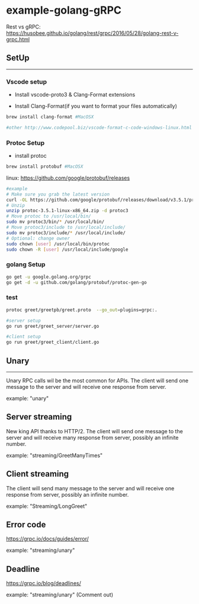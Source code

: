 # example-golang-gRPC

Rest vs gRPC: https://husobee.github.io/golang/rest/grpc/2016/05/28/golang-rest-v-grpc.html

## SetUp

---

### Vscode setup

+ Install  vscode-proto3 & Clang-Format extensions

+ Install Clang-Format(if you want to format your files automatically)

```bash
brew install clang-format #MacOSX

#other http://www.codepool.biz/vscode-format-c-code-windows-linux.html
```

### Protoc Setup

+ install protoc

```bash
brew install protobuf #MacOSX
```

linux: https://github.com/google/protobuf/releases

```bash
#example
# Make sure you grab the latest version
curl -OL https://github.com/google/protobuf/releases/download/v3.5.1/protoc-3.5.1-linux-x86_64.zip
# Unzip
unzip protoc-3.5.1-linux-x86_64.zip -d protoc3
# Move protoc to /usr/local/bin/
sudo mv protoc3/bin/* /usr/local/bin/
# Move protoc3/include to /usr/local/include/
sudo mv protoc3/include/* /usr/local/include/
# Optional: change owner
sudo chown [user] /usr/local/bin/protoc
sudo chown -R [user] /usr/local/include/google
```

### golang Setup

```bash
go get -u google.golang.org/grpc
go get -d -u github.com/golang/protobuf/protoc-gen-go
```

### test

```bash
protoc greet/greetpb/greet.proto  --go_out=plugins=grpc:.

#server setup
go run greet/greet_server/server.go 

#client setup
go run greet/greet_client/client.go
```

## Unary

---

Unary RPC calls wil be the most common for APIs.
The client will send one message to the server and will receive one response from server.

example: "unary"

## Server streaming

New king API thanks to HTTP/2.
The client will send one message to the server and will receive many response from server, possibly an infinite number.

example: "streaming/GreetManyTimes"

## Client streaming

The client will send many message to the server and will receive one response from server, possibly an infinite number.

example: "Streaming/LongGreet"

## Error code

https://grpc.io/docs/guides/error/

example: "streaming/unary"

## Deadline

https://grpc.io/blog/deadlines/

example: "streaming/unary" (Comment out)